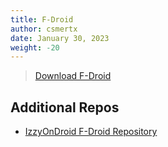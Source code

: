 ```yaml
---
title: F-Droid
author: csmertx
date: January 30, 2023
weight: -20
---
```


> [Download F-Droid](https://f-droid.org/F-Droid.apk)

## Additional Repos

- [IzzyOnDroid F-Droid Repository](https://apt.izzysoft.de/fdroid/repo)